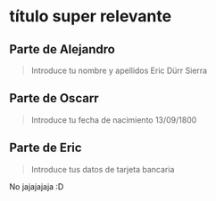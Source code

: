 # título super relevante

## Parte de Alejandro
> Introduce tu nombre y apellidos
Eric Dürr Sierra 

## Parte de Oscarr 
> Introduce tu fecha de nacimiento
13/09/1800

## Parte de Eric
>Introduce tus datos de tarjeta bancaria

No jajajajaja :D